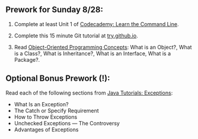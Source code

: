 ## Prework for Sunday 8/28:

1. Complete at least Unit 1 of [Codecademy: Learn the Command Line](https://www.codecademy.com/learn/learn-the-command-line).

2. Complete this 15 minute Git tutorial at [try.github.io](https://try.github.io/levels/1/challenges/1).

3. Read [Object-Oriented Programming Concepts](https://docs.oracle.com/javase/tutorial/java/concepts/): What is an Object?, What is a Class?, What is Inheritance?, What is an Interface, What is a Package?.

## Optional Bonus Prework (!):

Read each of the following sections from [Java Tutorials: Exceptions](https://docs.oracle.com/javase/tutorial/essential/exceptions/):
* What Is an Exception?
* The Catch or Specify Requirement
* How to Throw Exceptions
* Unchecked Exceptions — The Controversy
* Advantages of Exceptions
